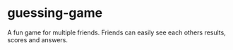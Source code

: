 # guessing-game
A fun game for multiple friends. Friends can easily see each others results, scores and answers.
